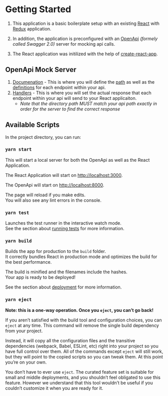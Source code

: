 # Getting Started

1. This application is a basic boilerplate setup with an existing [React](https://reactjs.org/docs/getting-started.html) with [Redux](https://redux.js.org/) application.

2. In addition, the application is preconfigured with an [OpenApi](https://swagger.io/docs/specification/2-0/basic-structure/) *(formely called Swagger 2.0)* server for mocking api calls.

3. The React application was initilized with the help of [create-react-app](https://create-react-app.dev/ "Create-React-App").

## OpenApi Mock Server

 1. [Documenation](https://github.com/theschubinator/react-redux-boilerplate-with-api/tree/main/api/documentation) - This is where you will define the [path](https://github.com/theschubinator/react-redux-boilerplate-with-api/tree/main/api/documentation/paths) as well as the [definitions](https://github.com/theschubinator/react-redux-boilerplate-with-api/tree/main/api/documentation/definitions/user) for each endpoint within your api.
 2. [Handlers](https://github.com/theschubinator/react-redux-boilerplate-with-api/tree/main/api/handlers) - This is where you will set the actual response that each endpoint within your api will send to your React applicaiton.
    - *Note that the directory path _MUST_ match your api path exactly in order for the server to find the correct response*

## Available Scripts

In the project directory, you can run:

### `yarn start`

This will start a local server for both the OpenApi as well as the React Application.

The React Application will start on <http://localhost:3000>.

The OpenApi will start on <http://localhost:8000>.

The page will reload if you make edits.\
You will also see any lint errors in the console.

### `yarn test`

Launches the test runner in the interactive watch mode.\
See the section about [running tests](https://facebook.github.io/create-react-app/docs/running-tests) for more information.

### `yarn build`

Builds the app for production to the `build` folder.\
It correctly bundles React in production mode and optimizes the build for the best performance.

The build is minified and the filenames include the hashes.\
Your app is ready to be deployed!

See the section about [deployment](https://facebook.github.io/create-react-app/docs/deployment) for more information.

### `yarn eject`

**Note: this is a one-way operation. Once you `eject`, you can’t go back!**

If you aren’t satisfied with the build tool and configuration choices, you can `eject` at any time. This command will remove the single build dependency from your project.

Instead, it will copy all the configuration files and the transitive dependencies (webpack, Babel, ESLint, etc) right into your project so you have full control over them. All of the commands except `eject` will still work, but they will point to the copied scripts so you can tweak them. At this point you’re on your own.

You don’t have to ever use `eject`. The curated feature set is suitable for small and middle deployments, and you shouldn’t feel obligated to use this feature. However we understand that this tool wouldn’t be useful if you couldn’t customize it when you are ready for it.
